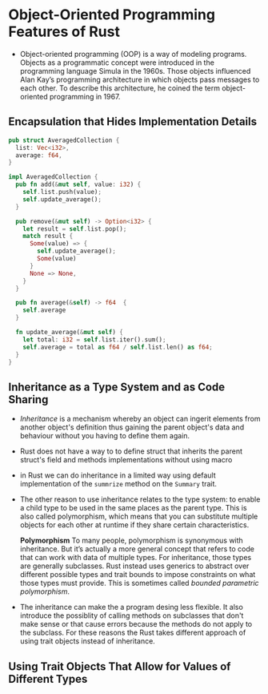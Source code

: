# Object-Oriented Programming Features of Rust

- Object-oriented programming (OOP) is a way of modeling programs. Objects as a programmatic concept were introduced in the programming language Simula in the 1960s. Those objects influenced Alan Kay’s programming architecture in which objects pass messages to each other. To describe this architecture, he coined the term object-oriented programming in 1967.

## Encapsulation that Hides Implementation Details

```rust
pub struct AveragedCollection {
  list: Vec<i32>,
  average: f64,
}

impl AveragedCollection {
  pub fn add(&mut self, value: i32) {
    self.list.push(value);
    self.update_average();
  }

  pub remove(&mut self) -> Option<i32> {
    let result = self.list.pop();
    match result {
      Some(value) => {
        self.update_average();
        Some(value)
      }
      None => None,
    }
  }

  pub fn average(&self) -> f64  {
    self.average
  }

  fn update_average(&mut self) {
    let total: i32 = self.list.iter().sum();
    self.average = total as f64 / self.list.len() as f64;
  }
}
```

## Inheritance as a Type System and as Code Sharing

- _Inheritance_ is a mechanism whereby an object can ingerit elements from another object's definition thus gaining the parent object's data and behaviour without you having to define them again.
- Rust does not have a way to to define struct that inherits the parent struct's field and methods implementations without using macro
- in Rust we can do inheritance in a limited way using default implementation of the `summrize` method on the `Summary` trait.
- The other reason to use inheritance relates to the type system: to enable a child type to be used in the same places as the parent type. This is also called polymorphism, which means that you can substitute multiple objects for each other at runtime if they share certain characteristics.

  **Polymorphism**
  To many people, polymorphism is synonymous with inheritance. But it’s actually a more general concept that refers to code that can work with data of multiple types. For inheritance, those types are generally subclasses.
  Rust instead uses generics to abstract over different possible types and trait bounds to impose constraints on what those types must provide. This is sometimes called _bounded parametric polymorphism_.

- The inheritance can make the a program desing less flexible. It also introduce the possiblity of calling methods on subclasses that don't make sense or that cause errors because the methods do not apply to the subclass. For these reasons the Rust takes different approach of using trait objects instead of inheritance.

## Using Trait Objects That Allow for Values of Different Types
